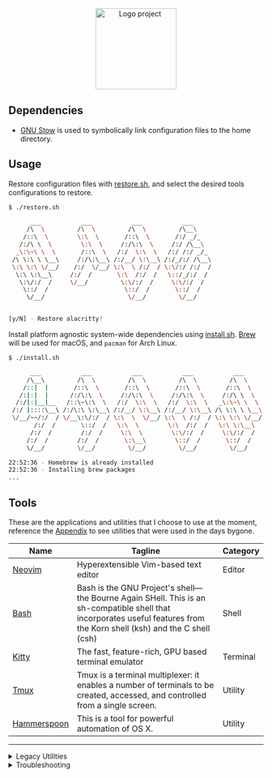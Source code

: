 <div align="center">
    <img src="https://github.com/cmpadden/dotfiles/assets/5807118/8111f6b9-3460-4a27-a84b-cab7a0c090a6" alt="Logo project" height="160" />
</div>

## Dependencies

- [GNU Stow](https://www.gnu.org/software/stow/) is used to symbolically link configuration files to
the home directory.

## Usage

Restore configuration files with [restore.sh](https://github.com/cmpadden/dotfiles/blob/main/restore.sh), and select the desired tools configurations to restore.

```sh
$ ./restore.sh

      ___           ___           ___           ___
     /\  \         /\  \         /\  \         /\__\
    /::\  \        \:\  \       /::\  \       /:/ _/_
   /:/\ \  \        \:\  \     /:/\:\  \     /:/ /\__\
  _\:\~\ \  \       /::\  \   /:/  \:\  \   /:/ /:/ _/_
 /\ \:\ \ \__\     /:/\:\__\ /:/__/ \:\__\ /:/_/:/ /\__\
 \:\ \:\ \/__/    /:/  \/__/ \:\  \ /:/  / \:\/:/ /:/  /
  \:\ \:\__\     /:/  /       \:\  /:/  /   \::/_/:/  /
   \:\/:/  /     \/__/         \:\/:/  /     \:\/:/  /
    \::/  /                     \::/  /       \::/  /
     \/__/                       \/__/         \/__/


[y/N] - Restore alacritty?
```

Install platform agnostic system-wide dependencies using [install.sh](https://github.com/cmpadden/dotfiles/blob/main/install.sh). [Brew]() will be used for macOS, and `pacman` for Arch Linux.

```sh
$ ./install.sh

      ___           ___           ___           ___           ___
     /\__\         /\  \         /\  \         /\  \         /\  \
    /::|  |       /::\  \       /::\  \       /::\  \       /::\  \
   /:|:|  |      /:/\:\  \     /:/\:\  \     /:/\:\  \     /:/\ \  \
  /:/|:|__|__   /::\~\:\  \   /:/  \:\  \   /:/  \:\  \   _\:\~\ \  \
 /:/ |::::\__\ /:/\:\ \:\__\ /:/__/ \:\__\ /:/__/ \:\__\ /\ \:\ \ \__\
 \/__/~~/:/  / \/__\:\/:/  / \:\  \  \/__/ \:\  \ /:/  / \:\ \:\ \/__/
       /:/  /       \::/  /   \:\  \        \:\  /:/  /   \:\ \:\__\
      /:/  /        /:/  /     \:\  \        \:\/:/  /     \:\/:/  /
     /:/  /        /:/  /       \:\__\        \::/  /       \::/  /
     \/__/         \/__/         \/__/         \/__/         \/__/

22:52:36 - Homebrew is already installed
22:52:36 - Installing brew packages
...
```

## Tools

These are the applications and utilities that I choose to use at the moment, reference the [Appendix](#appendix) to see utilities that were used in the days bygone.

| Name                                       | Tagline                                                                                                                                                                  | Category |
|--------------------------------------------|--------------------------------------------------------------------------------------------------------------------------------------------------------------------------|----------|
| [Neovim](https://neovim.io)                | Hyperextensible Vim-based text editor                                                                                                                                    | Editor   |
| [Bash](https://www.gnu.org/software/bash/) | Bash is the GNU Project's shell—the Bourne Again SHell. This is an sh-compatible shell that incorporates useful features from the Korn shell (ksh) and the C shell (csh) | Shell    |
| [Kitty](https://sw.kovidgoyal.net/kitty/)  | The fast, feature-rich, GPU based terminal emulator                                                                                                                      | Terminal |
| [Tmux](https://github.com/tmux/tmux)       | Tmux is a terminal multiplexer: it enables a number of terminals to be created, accessed, and controlled from a single screen.                                           | Utility  |
| [Hammerspoon](https://www.hammerspoon.org) | This is a tool for powerful automation of OS X.                                                                                                                          | Utility  |

---

<details>
<summary>Legacy Utilities</summary>

| Name                                                | Tagline                                                                                                       | Category          |
|-----------------------------------------------------|---------------------------------------------------------------------------------------------------------------|-------------------|
| [Vim](https://www.vim.org)                          | Vim is a highly configurable text editor built to make creating and changing any kind of text very efficient. | Editor            |
| [VSCode](https://code.visualstudio.com)             | Code editing. Redefined.                                                                                      | Editor            |
| [Fish](https://fishshell.com)                       | Fish is a smart and user-friendly command line shell for Linux, macOS, and the rest of the family.            | Shell             |
| [Alacritty](https://github.com/alacritty/alacritty) | A fast, cross-platform, OpenGL terminal emulator                                                              | Terminal Emulator |
| [urxvt](https://linux.die.net/man/1/urxvt)          | rxvt-unicode (ouR XVT, unicode) - (a VT102 emulator for the X window system)                                  | Terminal Emulator |
| [i3wm](https://i3wm.org)                            | improved tiling wm                                                                                            | Window Manager    |

</details>


<details>
<summary>Troubleshooting</summary>

#### Neovim

| Error | Resolution |
| ----- | -----------|
| `invalid node type at position 2765 for language vim` | `rm /opt/homebrew/lib/nvim/parser/vim.so` |

</details>
